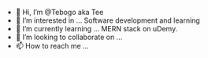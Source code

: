 - 👋 Hi, I’m @Tebogo aka Tee
- 👀 I’m interested in ... Software development and learning
- 🌱 I’m currently learning ... MERN stack on uDemy.
- 💞️ I’m looking to collaborate on ...
- 📫 How to reach me ...

<!---
TebogoLetebele/TebogoLetebele is a ✨ special ✨ repository because its `README.md` (this file) appears on your GitHub profile.
You can click the Preview link to take a look at your changes.
--->
